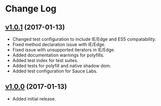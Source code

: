 # Change Log

## [v1.0.1](https://github.com/arsnebula/nebula-i18n/releases/tag/v1.0.1) (2017-01-13)

- Changed test configuration to include IE/Edge and ES5 compatability.
- Fixed method declaration issue with IE/Edge.
- Fixed issue with unsupported iterators in IE/Edge.
- Added documentation warnings for polyfills.
- Added test index for test suites.
- Added tests for polyfill and native shadow dom.
- Added test configuration for Sauce Labs.

## [v1.0.0](https://github.com/arsnebula/nebula-i18n/releases/tag/v1.0.0) (2017-01-13)

- Added initial release.